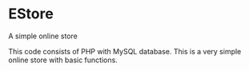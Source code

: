 # EStore
A simple online store

This code consists of PHP with MySQL database. This is a very simple online store with basic functions.
